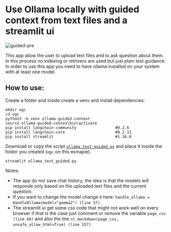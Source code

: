 # Use Ollama locally with guided context from text files and a streamlit ui

![guided-pre](https://github.com/user-attachments/assets/aaa0f68b-ea8a-4384-b7f8-a678431ad4ed)

This app allow the user to upload text files and to ask question about them.<br>
In this process no indexing or retrivers are used but just plain text guidance.<br>
In order to use this app you need to have ollama installed on your system with at least one model.

## How to use:
Create a folder and inside create a venv and install dependencies:
```
mkdir ogc
cd ogc
python3 -m venv ollama-guided-context
source ollama-guided-contex\bin\activate
pip install langchain-community                 #0.2.6
pip install langchain-core                      #0.2.11
pip install streamlit                           #1.36.0
```
Download or copy the script  <a href="https://github.com/ip-repo/python/blob/main/guided-context-ollama-chat/ollama_text_guided.py">`ollama_text_guided.py`</a> and place it inside the folder you created (`ogc` on this exmaple).

```console
streamlit ollama_text_guided.py
```

Notes:
* The app do not save chat history, the idea is that the models will responde only based on the uploaded text files and the current question.
* If you want to change the model change it here:  `handle_ollama = HandleOllama(model="gemma2") (line 57)`.
* The streamlit ui get some css code that might not work well on every browser if that is the case just comment or remove the variable `page_css (line 66)` and also the line `st.markdown(page_css, unsafe_allow_html=True) (line 157)`.
